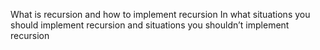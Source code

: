 What is recursion and how to implement recursion
In what situations you should implement recursion and  situations you shouldn’t implement recursion
